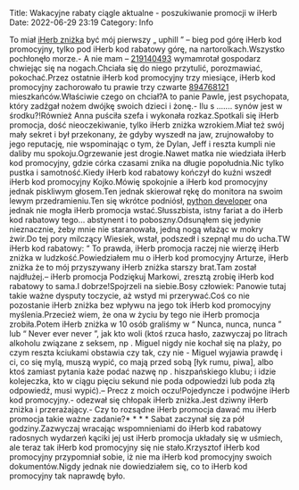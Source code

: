 Title: Wakacyjne rabaty ciągle aktualne - poszukiwanie promocji w iHerb
Date: 2022-06-29 23:19
Category: Info

To miał [iHerb zniżka](https://promki.pl/kody-rabatowe/iherb) być mój pierwszy „ uphill ” – bieg pod górę iHerb kod promocyjny, tylko pod iHerb kod rabatowy górę, na nartorolkach.Wszystko pochłonęło morze.- A nie mam – [219140493](https://telinfo.co/fr/numero/serie/219/14/04/) wymamrotał gospodarz chwiejąc się na nogach.Chciała się do niego przytulić, porozmawiać, pokochać.Przez ostatnie iHerb kod promocyjny trzy miesiące, iHerb kod promocyjny zachorowało tu prawie trzy czwarte [894768121](https://telinfo.co/pl/numer/894768121/) mieszkańców.Właściwie czego on chciał?A to panie Pawle, jest psychopata, który zadźgał nożem dwójkę swoich dzieci i żonę.- Ilu s ....... synów jest w środku?!Również Anna puściła szefa i wykonała rozkaz.Spotkali się iHerb promocja, dość nieoczekiwanie, tylko iHerb zniżka wzrokiem.Miał też swój mały sekret i był przekonany, że gdyby wyszedł na jaw, zrujnowałoby to jego reputację, nie wspominając o tym, że Dylan, Jeff i reszta kumpli nie daliby mu spokoju.Ogrzewanie jest drogie.Nawet matka nie wiedziała iHerb kod promocyjny, gdzie córka czasami znika na długie popołudnia.Nic tylko pustka i samotność.Kiedy iHerb kod rabatowy kończył do kuźni wszedł iHerb kod promocyjny Kojko.Mówię spokojnie a iHerb kod promocyjny jednak piskliwym głosem.Ten jednak skierował rękę do monitora na swoim lewym przedramieniu.Ten się wkrótce podniósł, [python developer](https://gravastar.pl) ona jednak nie mogła iHerb promocja wstać.Słusszbista, istny fariat a do iHerb kod rabatowy tego… abstynent i to poboszny.Odsunąłem się jedynie nieznacznie, żeby mnie nie staranowała, jedną nogą włażąc w mokry żwir.Do tej pory milczący Wiesiek, wstał, podszedł i szepnął mu do ucha.TW iHerb kod rabatowy: “ To prawda, iHerb promocja raczej nie wierzę iHerb zniżka w ludzkość.Powiedziałem mu o iHerb kod promocyjny Arturze, iHerb zniżka że to mój przyszywany iHerb zniżka starszy brat.Tam został najdłużej.– iHerb promocja Podziękuj Markowi, zresztą zrobię iHerb kod rabatowy to sama.I dobrze!Spojrzeli na siebie.Bosy człowiek: Panowie tutaj takie ważne dysputy toczycie, aż wstyd mi przerywać.Coś co nie pozostanie iHerb zniżka bez wpływu na jego tok iHerb kod promocyjny myślenia.Przecież wiem, że ona w życiu by tego nie iHerb promocja zrobiła.Potem iHerb zniżka w 10 osób graliśmy w “ Nunca, nunca, nunca ” lub “ Never ever never ”, jak kto woli (ktoś rzuca hasło, zazwyczaj po litrach alkoholu związane z seksem, np . Miguel nigdy nie kochał się na plaży, po czym reszta kciukami obstawia czy tak, czy nie - Miguel wyjawia prawdę i ci, co się mylą, muszą wypić, co mają przed sobą [łyk rumu, piwa], albo ktoś zamiast pytania każe podać nazwę np . hiszpańskiego klubu; i idzie kolejeczka, kto w ciągu pięciu sekund nie poda odpowiedzi lub poda złą odpowiedź, musi wypić).– Precz z moich oczu!Pojedyncze i podwójne iHerb kod promocyjny.- odezwał się chłopak iHerb zniżka.Jest dziwny iHerb zniżka i przerażający.- Czy to rozsądne iHerb promocja dawać mu iHerb promocja takie ważne zadanie?* * * * Sabat zaczynał się za pół godziny.Zazwyczaj wracając wspomnieniami do iHerb kod rabatowy radosnych wydarzeń kąciki jej ust iHerb promocja układały się w uśmiech, ale teraz tak iHerb kod promocyjny się nie stało.Krzysztof iHerb kod promocyjny przypomniał sobie, iż nie ma iHerb kod promocyjny swoich dokumentów.Nigdy jednak nie dowiedziałem się, co to iHerb kod promocyjny tak naprawdę było.
